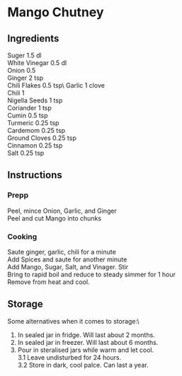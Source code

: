# Mango Chutney

## Ingredients
Suger 1.5 dl\
White Vinegar 0.5 dl\
Onion 0.5\
Ginger 2 tsp\
Chili Flakes 0.5 tsp\ 
Garlic 1 clove\
Chili 1\
Nigella Seeds 1 tsp\
Coriander 1 tsp\
Cumin 0.5 tsp\
Turmeric 0.25 tsp\
Cardemom 0.25 tsp\
Ground Cloves 0.25 tsp\
Cinnamon 0.25 tsp\
Salt 0.25 tsp

## Instructions
### Prepp
Peel, mince Onion, Garlic, and Ginger\
Peel and cut Mango into chunks
### Cooking
Saute ginger, garlic, chili for a minute\
Add Spices and saute for another minute\
Add Mango, Sugar, Salt, and Vinager. Stir\
Bring to rapid boil and reduce to steady simmer for 1 hour\
Remove from heat and cool.

 
## Storage
Some alternatives when it comes to storage:\ 
1. In sealed jar in fridge. Will last about 2 months. 
1. In sealed jar in freezer. Will last about 6 months. 
1. Pour in steralised jars while warm and let cool.  
  3.1 Leave undisturbed for 24 hours.\
  3.2 Store in dark, cool palce. Can last a year.

